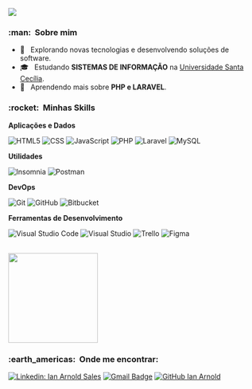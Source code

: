 ![](https://komarev.com/ghpvc/?username=ianarnold&color=006bed)

<h3> :man: &nbsp;Sobre mim </h3>

- 🤔 &nbsp; Explorando novas tecnologias e desenvolvendo soluções de software.
- 🎓 &nbsp; Estudando **SISTEMAS DE INFORMAÇÃO** na <a href="https://www.unisanta.br">Universidade Santa Cecília</a>.
- 🌱 &nbsp; Aprendendo mais sobre **PHP e LARAVEL**.

<h3> :rocket: &nbsp;Minhas Skills </h3>

**Aplicações e Dados**

  ![HTML5](https://img.shields.io/badge/-HTML5-333333?style=flat&logo=HTML5)
  ![CSS](https://img.shields.io/badge/-CSS-333333?style=flat&logo=CSS3&logoColor=1572B6)
  ![JavaScript](https://img.shields.io/badge/-JavaScript-333333?style=flat&logo=javascript)
  ![PHP](https://img.shields.io/badge/-php-333333?style=flat&logo=php)
  ![Laravel](https://img.shields.io/badge/-LARAVEL-333333?style=flat&logo=laravel)
  ![MySQL](https://img.shields.io/badge/-MySQL-333333?style=flat&logo=mysql)

**Utilidades**

  ![Insomnia](https://img.shields.io/badge/-Insomnia-333333?style=flat&logo=insomnia)
  ![Postman](https://img.shields.io/badge/-Postman-333333?style=flat&logo=postman)

**DevOps**

  ![Git](https://img.shields.io/badge/-Git-333333?style=flat&logo=git)
  ![GitHub](https://img.shields.io/badge/-GitHub-333333?style=flat&logo=github)
  ![Bitbucket](https://img.shields.io/badge/-Bitbucket-333333?style=flat&logo=bitbucket)

**Ferramentas de Desenvolvimento**

  ![Visual Studio Code](https://img.shields.io/badge/-Visual%20Studio%20Code-333333?style=flat&logo=visual-studio-code&logoColor=007ACC)
  ![Visual Studio](https://img.shields.io/badge/-Visual%20Studio-333333?style=flat&logo=visual-studio&logoColor=007ACC)
  ![Trello](https://img.shields.io/badge/-Trello-333333?style=flat&logo=trello&logoColor=007ACC)
  ![Figma](https://img.shields.io/badge/-Figma-333333?style=flat&logo=figma&logoColor=007ACC)

<br/>

<a href="https://github.com/ianarnold">
  <img height="180em" src="https://github-readme-stats.vercel.app/api?username=ianarnold&theme=dracula&show_icons=true" />
</a>

<br/>

<h3> :earth_americas: &nbsp;Onde me encontrar: </h3> 

[![Linkedin: Ian Arnold Sales](https://img.shields.io/badge/--blue?style=flat-square&logo=Linkedin&logoColor=white&link=LINK-DO-SEU-LINKEDIN)](https://www.linkedin.com/in/ian-arnold-sales-369a001b1/)
[![Gmail Badge](https://img.shields.io/badge/--006bed?style=flat-square&logo=Gmail&logoColor=white&link=mailto:SEU-EMAIL)](mailto:arnoldian2003@gmail.com)
[![GitHub Ian Arnold]( https://img.shields.io/github/followers/ianarnold?label=follow&style=social)](https://github.com/ianarnold)
